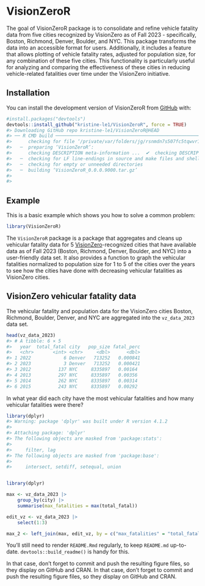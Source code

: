 
<!-- README.md is generated from README.Rmd. Please edit that file -->

# VisionZeroR

<!-- badges: start -->
<!-- badges: end -->

The goal of VisionZeroR package is to consolidate and refine vehicle
fatality data from five cities recognized by VisionZero as of Fall
2023 - specifically, Boston, Richmond, Denver, Boulder, and NYC. This
package transforms the data into an accessible format for users.
Additionally, it includes a feature that allows plotting of vehicle
fatality rates, adjusted for population size, for any combination of
these five cities. This functionality is particularly useful for
analyzing and comparing the effectiveness of these cities in reducing
vehicle-related fatalities over time under the VisionZero initiative.

## Installation

You can install the development version of VisionZeroR from
[GitHub](https://github.com/) with:

``` r
#install.packages("devtools")
devtools::install_github("kristine-le1/VisionZeroR", force = TRUE)
#> Downloading GitHub repo kristine-le1/VisionZeroR@HEAD
#> ── R CMD build ─────────────────────────────────────────────────────────────────
#>      checking for file ‘/private/var/folders/jg/rsnmdn7s507fc5tqwvr1pys80000gn/T/RtmpDsSZB6/remotes4ca3ed5e933/kristine-le1-VisionZeroR-701bdff/DESCRIPTION’ ...  ✔  checking for file ‘/private/var/folders/jg/rsnmdn7s507fc5tqwvr1pys80000gn/T/RtmpDsSZB6/remotes4ca3ed5e933/kristine-le1-VisionZeroR-701bdff/DESCRIPTION’
#>   ─  preparing ‘VisionZeroR’:
#>      checking DESCRIPTION meta-information ...  ✔  checking DESCRIPTION meta-information
#>   ─  checking for LF line-endings in source and make files and shell scripts
#>   ─  checking for empty or unneeded directories
#>   ─  building ‘VisionZeroR_0.0.0.9000.tar.gz’
#>      
#> 
```

## Example

This is a basic example which shows you how to solve a common problem:

``` r
library(VisionZeroR)
```

The `VisionZeroR` package is a package that aggregates and cleans up
vehicular fatality data for 5
[VisionZero](https://visionzeronetwork.org/about/what-is-vision-zero/)-recognized
cities that have available data as of Fall 2023 (Boston, Richmond,
Denver, Boulder, and NYC) into a user-friendly data set. It also
provides a function to graph the vehicular fatalities normalized to
population size for 1 to 5 of the cities over the years to see how the
cities have done with decreasing vehicular fatalities as VisionZero
cities.

## VisionZero vehicular fatality data

The vehicular fatality and population data for the VisionZero cities
Boston, Richmond, Boulder, Denver, and NYC are aggregated into the
`vz_data_2023` data set.

``` r
head(vz_data_2023)
#> # A tibble: 6 × 5
#>   year  total_fatal city   pop_size fatal_perc
#>   <chr>       <int> <chr>     <dbl>      <dbl>
#> 1 2022            6 Denver   713252   0.000841
#> 2 2023            3 Denver   713252   0.000421
#> 3 2012          137 NYC     8335897   0.00164 
#> 4 2013          297 NYC     8335897   0.00356 
#> 5 2014          262 NYC     8335897   0.00314 
#> 6 2015          243 NYC     8335897   0.00292
```

In what year did each city have the most vehicular fatalities and how
many vehicular fatalities were there?

``` r
library(dplyr)
#> Warning: package 'dplyr' was built under R version 4.1.2
#> 
#> Attaching package: 'dplyr'
#> The following objects are masked from 'package:stats':
#> 
#>     filter, lag
#> The following objects are masked from 'package:base':
#> 
#>     intersect, setdiff, setequal, union
```

``` r

library(dplyr)

max <- vz_data_2023 |> 
    group_by(city) |> 
    summarise(max_fatalities = max(total_fatal))

edit_vz <- vz_data_2023 |> 
    select(1:3)

max_2 <- left_join(max, edit_vz, by = c("max_fatalities" = "total_fatal", "city" = "city"))
```

You’ll still need to render `README.Rmd` regularly, to keep `README.md`
up-to-date. `devtools::build_readme()` is handy for this.

In that case, don’t forget to commit and push the resulting figure
files, so they display on GitHub and CRAN. In that case, don’t forget to
commit and push the resulting figure files, so they display on GitHub
and CRAN.

